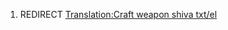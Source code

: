 1.  REDIRECT [Translation:Craft weapon shiva
    txt/el](Translation:Craft_weapon_shiva_txt/el "wikilink")